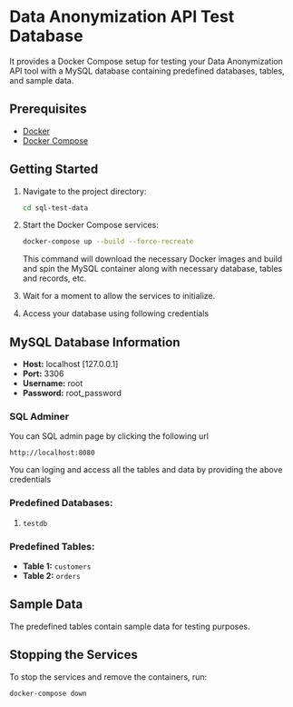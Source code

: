 # Data Anonymization API Test Database

It provides a Docker Compose setup for testing your Data Anonymization API tool with a MySQL database containing predefined databases, tables, and sample data.

## Prerequisites

- [Docker](https://www.docker.com/get-started)
- [Docker Compose](https://docs.docker.com/compose/install/)

## Getting Started

1. Navigate to the project directory:

    ```bash
    cd sql-test-data
    ```

3. Start the Docker Compose services:

    ```bash
    docker-compose up --build --force-recreate 
    ```

   This command will download the necessary Docker images and build and spin the MySQL container along with necessary database, tables and records, etc. 

4. Wait for a moment to allow the services to initialize.

5. Access your database using following credentials

## MySQL Database Information

- **Host:** localhost [127.0.0.1]
- **Port:** 3306
- **Username:** root
- **Password:** root_password

### SQL Adminer
You can SQL admin page by clicking the following url
```
http://localhost:8080
```
You can loging and access all the tables and data by providing the above credentials

### Predefined Databases:

1. `testdb`

### Predefined Tables:

- **Table 1:** `customers`
- **Table 2:** `orders` 

## Sample Data

The predefined tables contain sample data for testing purposes.

## Stopping the Services

To stop the services and remove the containers, run:

```bash
docker-compose down